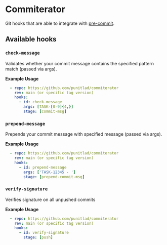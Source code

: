 # Commiterator

Git hooks that are able to integrate with [pre-commit](http://pre-commit.com).

## Available hooks

### `check-message`

Validates whether your commit message contains the specified pattern match (passed via args).

**Example Usage**
```yaml
  - repo: https://github.com/punitlad/commiterator
    rev: main (or specific tag version)
    hooks:
      - id: check-message
        args: [TASK-[0-9]{4,}]
        stage: [commit-msg]
```

### `prepend-message`

Prepends your commit message with specified message (passed via args).

**Example Usage**
```yaml
  - repo: https://github.com/punitlad/commiterator
    rev: main (or specific tag version)
    hooks:
      - id: prepend-message
        args: ['TASK-12345 - ']
        stage: [prepend-commit-msg]
```

### `verify-signature`

Verifies signature on all unpushed commits

**Example Usage**
```yaml
  - repo: https://github.com/punitlad/commiterator
    rev: main (or specific tag version)
    hooks:
      - id: verify-signature
        stage: [push]
```